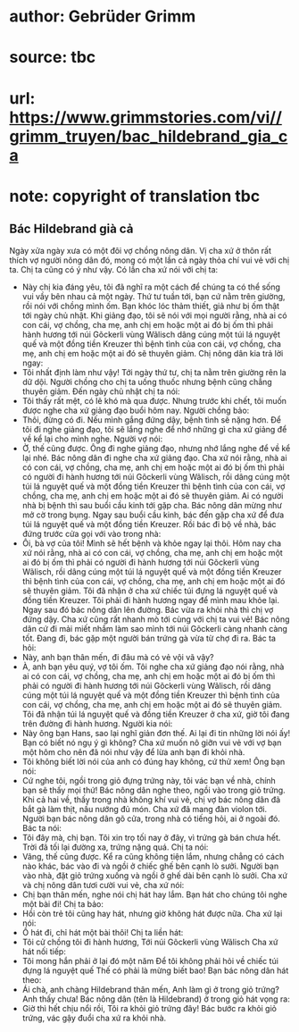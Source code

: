 # author: Gebrüder Grimm
# source: tbc
# url: https://www.grimmstories.com/vi//grimm_truyen/bac_hildebrand_gia_ca
# note: copyright of translation tbc

## Bác Hildebrand già cả 

Ngày xửa ngày xưa có một đôi vợ chồng nông dân. Vị cha xứ ở thôn rất
thích vợ người nông dân đó, mong có một lần cả ngày thỏa chí vui vẻ với
chị ta. Chị ta cũng có ý như vậy. Có lần cha xứ nói với chị ta:
- Này chị kia đáng yêu, tôi đã nghĩ ra một cách để chúng ta có thể sống
vui vầy bên nhau cả một ngày. Thứ tư tuần tới, bạn cứ nằm trên giường,
rồi nói với chồng mình ốm. Bạn khóc lóc thảm thiết, giả như bị ốm thật
tới ngày chủ nhật. Khi giảng đạo, tôi sẽ nói với mọi người rằng, nhà ai
có con cái, vợ chồng, cha mẹ, anh chị em hoặc một ai đó bị ốm thì phải
hành hương tới núi Gõckerli vùng Wãlisch dâng cúng một túi lá nguyệt quế
và một đồng tiền Kreuzer thì bệnh tình của con cái, vợ chồng, cha mẹ,
anh chị em hoặc một ai đó sẽ thuyên giảm.
Chị nông dân kia trả lời ngay:
- Tôi nhất định làm như vậy!
Tới ngày thứ tư, chị ta nằm trên giường rên la dữ dội. Người chồng cho
chị ta uống thuốc nhưng bệnh cũng chẳng thuyên giảm. Đến ngày chủ nhật
chị ta nói:
- Tôi thấy rất mệt, có lẽ khó mà qua được. Nhưng trước khi chết, tôi
muốn được nghe cha xứ giảng đạo buổi hôm nay.
Người chồng bảo:
- Thôi, đừng có đi. Nếu mình gắng đứng dậy, bệnh tình sẽ nặng hơn. Để
tôi đi nghe giảng đạo, tôi sẽ lắng nghe để nhớ những gì cha xứ giảng để
về kể lại cho mình nghe.
Người vợ nói:
- Ờ, thế cũng được. Ông đi nghe giảng đạo, nhưng nhớ lắng nghe để về kể
lại nhé.
Bác nông dân đi nghe cha xứ giảng đạo. Cha xứ nói rằng, nhà ai có con
cái, vợ chồng, cha mẹ, anh chị em hoặc một ai đó bị ốm thì phải có người
đi hành hương tới núi Gõckerli vùng Wãlisch, rồi dâng cúng một túi lá
nguyệt quế và một đồng tiền Kreuzer thì bệnh tình của con cái, vợ chồng,
cha mẹ, anh chị em hoặc một ai đó sẽ thuyên giảm. Ai có người nhà bị
bệnh thì sau buổi cầu kinh tới gặp cha. Bác nông dân mừng như mở cờ
trong bụng. Ngay sau buổi cầu kinh, bác đến gặp cha xứ để đưa túi lá
nguyệt quế và một đồng tiền Kreuzer. Rồi bác đi bộ về nhà, bác đứng
trước cửa gọi với vào trong nhà:
- Ôi, bà vợ của tôi! Mình sẽ hết bệnh và khỏe ngay lại thôi. Hôm nay cha
xứ nói rằng, nhà ai có con cái, vợ chồng, cha mẹ, anh chị em hoặc một ai
đó bị ốm thì phải có người đi hành hương tới núi Gõckerli vùng Wãlisch,
rồi dâng cúng một túi lá nguyệt quế và một đồng tiền Kreuzer thì bệnh
tình của con cái, vợ chồng, cha mẹ, anh chị em hoặc một ai đó sẽ thuyên
giảm. Tôi đã nhận ở cha xứ chiếc túi đựng lá nguyệt quế và đồng tiền
Kreuzer. Tôi phải đi hành hương ngay để mình mau khỏe lại.
Ngay sau đó bác nông dân lên đường. Bác vừa ra khỏi nhà thì chị vợ đứng
dậy. Cha xứ cũng rất nhanh mò tới cùng với chị ta vui vẻ! Bác nông dân
cứ đi mải miết nhắm làm sao mình tới núi Gõckerli càng nhanh càng tốt.
Đang đi, bác gặp một người bán trứng gà vừa từ chợ đi ra. Bác ta hỏi:
- Này, anh bạn thân mến, đi đâu mà có vẻ vội vã vậy?
- À, anh bạn yêu quý, vợ tôi ốm. Tôi nghe cha xứ giảng đạo nói rằng, nhà
ai có con cái, vợ chồng, cha mẹ, anh chị em hoặc một ai đó bị ốm thì
phải có người đi hành hương tới núi Gõckerli vùng Wãlisch, rồi dâng cúng
một túi lá nguyệt quế và một đồng tiền Kreuzer thì bệnh tình của con
cái, vợ chồng, cha mẹ, anh chị em hoặc một ai đó sẽ thuyên giảm. Tôi đã
nhận túi lá nguyệt quế và đồng tiền Kreuzer ở cha xứ, giờ tôi đang trên
đường đi hành hương.
Người kia nói:
- Này ông bạn Hans, sao lại nghĩ giản đơn thế. Ai lại đi tin những lời
nói ấy! Bạn có biết nó ngụ ý gì không? Cha xứ muốn nô giỡn vui vẻ với vợ
bạn một hôm cho nên đã nói như vậy để lừa anh bạn đi khỏi nhà.
- Tôi không biết lời nói của anh có đúng hay không, cứ thử xem!
Ông bạn nói:
- Cứ nghe tôi, ngồi trong giỏ đựng trứng này, tôi vác bạn về nhà, chính
bạn sẽ thấy mọi thứ!
Bác nông dân nghe theo, ngồi vào trong giỏ trứng. Khi cả hai về, thấy
trong nhà không khí vui vẻ, chị vợ bác nông dân đã bắt gà làm thịt, nấu
nướng đủ món. Cha xứ đã mang đàn violon tới. Người bạn bác nông dân gõ
cửa, trong nhà có tiếng hỏi, ai ở ngoài đó. Bác ta nói:
- Tôi đây mà, chị bạn. Tôi xin trọ tối nay ở đây, vì trứng gà bán chưa
hết. Trời đã tối lại đường xa, trứng nặng quá.
Chị ta nói:
- Vâng, thế cũng được. Kể ra cũng không tiện lắm, nhưng chẳng có cách
nào khác, bác vào đi và ngồi ở chiếc ghế bên cạnh lò sưởi.
Người bạn vào nhà, đặt giỏ trứng xuống và ngồi ở ghế dài bên cạnh lò
sưởi. Cha xứ và chị nông dân tươi cười vui vẻ, cha xứ nói:
- Chị bạn thân mến, nghe nói chị hát hay lắm. Bạn hát cho chúng tôi nghe
một bài đi!
Chị ta bảo:
- Hồi còn trẻ tôi cũng hay hát, nhưng giờ không hát được nữa.
Cha xứ lại nói:
- Ồ hát đi, chỉ hát một bài thôi!
Chị ta liền hát:
- Tôi cử chồng tôi đi hành hương,
Tới núi Gõckerli vùng Wãlisch
Cha xứ hát nối tiếp:
- Tôi mong hắn phải ở lại đó một năm
Để tôi không phải hỏi về chiếc túi đựng lá nguyệt quế
Thế có phải là mừng biết bao!
Bạn bác nông dân hát theo:
- Ái chà, anh chàng Hildebrand thân mến,
Anh làm gì ở trong giỏ trứng?
Anh thấy chưa!
Bác nông dân (tên là Hildebrand) ở trong giỏ hát vọng ra:
- Giờ thì hết chịu nổi rồi,
Tôi ra khỏi giỏ trứng đây!
Bác bước ra khỏi giỏ trứng, vác gậy đuổi cha xứ ra khỏi nhà.
